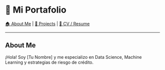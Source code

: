 # 🚀 Mi Portafolio

[🏠 About Me](#about-me) | [📂 Projects](#projects) | [📄 CV / Resume](#cv)

---

<div id="about-me">
  <h2>About Me</h2>
  <p>¡Hola! Soy [Tu Nombre] y me especializo en Data Science, Machine Learning y estrategias de riesgo de crédito.</p>
</div>

<div id="projects" style="display: none;">
  <h2>📂 Projects</h2>
  <p>🔹 <a href="https://github.com/tuusuario/proyecto1">Proyecto 1</a></p>
  <p>🔹 <a href="https://github.com/tuusuario/proyecto2">Proyecto 2</a></p>
</div>

<div id="cv" style="display: none;">
  <h2>📄 CV / Resume</h2>
  <p>📌 <a href="https://tu-enlace-a-cv.com">Descargar mi CV en PDF</a></p>
</div>

<script>
  // Captura los clics en los enlaces y muestra la sección correspondiente
  document.querySelectorAll("a").forEach(link => {
    link.addEventListener("click", function(event) {
      if (this.getAttribute("href").startsWith("#")) {
        event.preventDefault();
        let sections = document.querySelectorAll("div[id]");
        sections.forEach(section => section.style.display = "none");
        let target = document.querySelector(this.getAttribute("href"));
        if (target) target.style.display = "block";
      }
    });
  });
</script>
